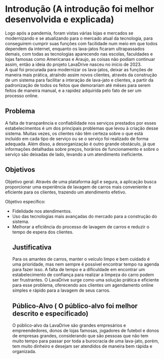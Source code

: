 # Introdução (A introdução foi melhor desenvolvida e explicada)

  Logo após a pandemia, foram vistas várias lojas e mercados se modernizando e se atualizando para o mercado atual da tecnologia, para conseguirem cumprir suas funções com facilidade num meio em que todos dependem da internet, enquanto os lava-jatos ficaram ultrapassados demais, com todas as tecnologias aparecendo nas escolas, faculdades e lojas famosas como Americanas e Araujo, as coisas não podiam continuar assim, então a ideia do projeto LavaDrive nasceu no início de 2023.  
  A qual foi procurada para modernizar os lava-jatos, deixar as funções de maneira mais prática,  atraíndo assim novos clientes, através da construção de um sistema para facilitar a interação de lava-jato e clientes, a partir da padronização de todos os feitos que demorariam até mêses para serem feitos de maneira manual, e a rapidez adquirida pelo fato de ser um processo online.

## Problema

A falta de transparência e confiabilidade nos serviços prestados por esses estabelecimentos é um dos principais problemas que levou à criação desse sistema. Muitas vezes, os clientes não têm certeza sobre o que está incluído em cada tipo de serviço ou se o serviço foi realizado de forma adequada. Além disso, a desorganização é outro grande obstáculo, já que informações detalhadas sobre preços, horários de funcionamento e sobre o serviço são deixadas de lado, levando a um atendimento ineficiente.

## Objetivos

Objetivo geral: Através de uma plataforma ágil e segura, a aplicação busca proporcionar uma experiência de lavagem de carros mais conveniente e eficiente para os clientes, trazendo um atendimento efetivo.

Objetivo específico:
<ul>
 <li>Fidelidade nos atendimentos. </li>
 <li>Uso das tecnologias mais avançadas do mercado para a construção do sistema. </li>
 <li>Melhorar a eficiência do processo de lavagem de carros e reduzir o tempo de espera dos clientes. </li>
 

## Justificativa

Para os amantes de carros, manter o veículo limpo e bem cuidado é uma prioridade, mas nem sempre é possível encontrar tempo na agenda para fazer isso. A falta de tempo e a dificuldade em encontrar um estabelecimento de confiança para realizar a limpeza do carro podem ser frustrantes. O LavaDrive surge como uma solução prática e eficiente para esse problema, oferecendo aos clientes um agendamento online simples e rápido para a lavagem de seus carros.


## Público-Alvo ( O público-alvo foi melhor descrito e especificado)

 O público-alvo da LavaDrive são grandes empresários e empreendedores, donos de lojas famosas, jogadores de futebol e donos de empresas grandes, considerando que são pessoas que não tem muito tempo para passar por toda a burocracia de uma lava-jato, porém, tem muito dinheiro e desejam ser atendidos de maneira bem rápida e organizada.
